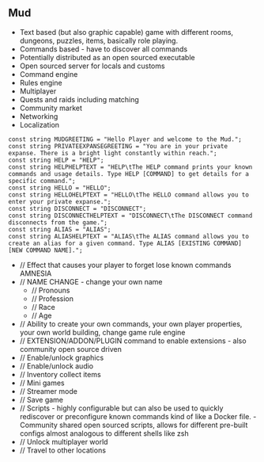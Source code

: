## Mud

- Text based (but also graphic capable) game with different rooms, dungeons, puzzles, items, basically role playing. 
- Commands based - have to discover all commands
- Potentially distributed as an open sourced executable
- Open sourced server for locals and customs
- Command engine
- Rules engine
- Multiplayer
- Quests and raids including matching
- Community market
- Networking
- Localization

<pre><code class='language-cs'>const string MUDGREETING = "Hello Player and welcome to the Mud.";
const string PRIVATEEXPANSEGREETING = "You are in your private expanse. There is a bright light constantly within reach.";
const string HELP = "HELP";
const string HELPHELPTEXT = "HELP\tThe HELP command prints your known commands and usage details. Type HELP [COMMAND] to get details for a specific command.";
const string HELLO = "HELLO";
const string HELLOHELPTEXT = "HELLO\tThe HELLO command allows you to enter your private expanse.";
const string DISCONNECT = "DISCONNECT";
const string DISCONNECTHELPTEXT = "DISCONNECT\tThe DISCONNECT command disconnects from the game.";
const string ALIAS = "ALIAS";
const string ALIASHELPTEXT = "ALIAS\tThe ALIAS command allows you to create an alias for a given command. Type ALIAS [EXISTING COMMAND] [NEW COMMAND NAME].";
</code></pre>



- // Effect that causes your player to forget lose known commands AMNESIA
- // NAME CHANGE - change your own name
  - // Pronouns
  - // Profession
  - // Race
  - // Age
- // Ability to create your own commands, your own player properties, your own world building, change game rule engine
- // EXTENSION/ADDON/PLUGIN command to enable extensions - also community open source driven
- // Enable/unlock graphics
- // Enable/unlock audio
- // Inventory collect items
- // Mini games 
- // Streamer mode
- // Save game
- // Scripts - highly configurable but can also be used to quickly rediscover or preconfigure known commands kind of like a Docker file. - Community shared open sourced scripts, allows for different pre-built configs almost analogous to different shells like zsh
- // Unlock multiplayer world
- // Travel to other locations
